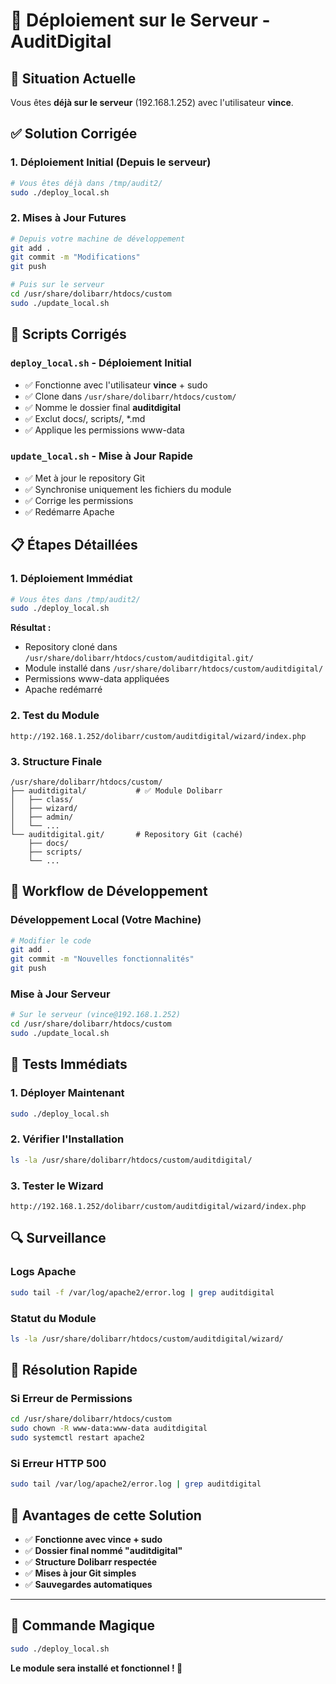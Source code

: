 # 🚀 Déploiement sur le Serveur - AuditDigital

## 🎯 Situation Actuelle

Vous êtes **déjà sur le serveur** (192.168.1.252) avec l'utilisateur **vince**.

## ✅ Solution Corrigée

### 1. Déploiement Initial (Depuis le serveur)

```bash
# Vous êtes déjà dans /tmp/audit2/
sudo ./deploy_local.sh
```

### 2. Mises à Jour Futures

```bash
# Depuis votre machine de développement
git add .
git commit -m "Modifications"
git push

# Puis sur le serveur
cd /usr/share/dolibarr/htdocs/custom
sudo ./update_local.sh
```

## 🔧 Scripts Corrigés

### `deploy_local.sh` - Déploiement Initial
- ✅ Fonctionne avec l'utilisateur **vince** + sudo
- ✅ Clone dans `/usr/share/dolibarr/htdocs/custom/`
- ✅ Nomme le dossier final **auditdigital**
- ✅ Exclut docs/, scripts/, *.md
- ✅ Applique les permissions www-data

### `update_local.sh` - Mise à Jour Rapide
- ✅ Met à jour le repository Git
- ✅ Synchronise uniquement les fichiers du module
- ✅ Corrige les permissions
- ✅ Redémarre Apache

## 📋 Étapes Détaillées

### 1. Déploiement Immédiat
```bash
# Vous êtes dans /tmp/audit2/
sudo ./deploy_local.sh
```

**Résultat :**
- Repository cloné dans `/usr/share/dolibarr/htdocs/custom/auditdigital.git/`
- Module installé dans `/usr/share/dolibarr/htdocs/custom/auditdigital/`
- Permissions www-data appliquées
- Apache redémarré

### 2. Test du Module
```
http://192.168.1.252/dolibarr/custom/auditdigital/wizard/index.php
```

### 3. Structure Finale
```
/usr/share/dolibarr/htdocs/custom/
├── auditdigital/           # ✅ Module Dolibarr
│   ├── class/
│   ├── wizard/
│   ├── admin/
│   └── ...
└── auditdigital.git/       # Repository Git (caché)
    ├── docs/
    ├── scripts/
    └── ...
```

## 🔄 Workflow de Développement

### Développement Local (Votre Machine)
```bash
# Modifier le code
git add .
git commit -m "Nouvelles fonctionnalités"
git push
```

### Mise à Jour Serveur
```bash
# Sur le serveur (vince@192.168.1.252)
cd /usr/share/dolibarr/htdocs/custom
sudo ./update_local.sh
```

## 🧪 Tests Immédiats

### 1. Déployer Maintenant
```bash
sudo ./deploy_local.sh
```

### 2. Vérifier l'Installation
```bash
ls -la /usr/share/dolibarr/htdocs/custom/auditdigital/
```

### 3. Tester le Wizard
```
http://192.168.1.252/dolibarr/custom/auditdigital/wizard/index.php
```

## 🔍 Surveillance

### Logs Apache
```bash
sudo tail -f /var/log/apache2/error.log | grep auditdigital
```

### Statut du Module
```bash
ls -la /usr/share/dolibarr/htdocs/custom/auditdigital/wizard/
```

## 🚨 Résolution Rapide

### Si Erreur de Permissions
```bash
cd /usr/share/dolibarr/htdocs/custom
sudo chown -R www-data:www-data auditdigital
sudo systemctl restart apache2
```

### Si Erreur HTTP 500
```bash
sudo tail /var/log/apache2/error.log | grep auditdigital
```

## 🎉 Avantages de cette Solution

- ✅ **Fonctionne avec vince + sudo**
- ✅ **Dossier final nommé "auditdigital"**
- ✅ **Structure Dolibarr respectée**
- ✅ **Mises à jour Git simples**
- ✅ **Sauvegardes automatiques**

---

## 🚀 Commande Magique

```bash
sudo ./deploy_local.sh
```

**Le module sera installé et fonctionnel ! 🎉**